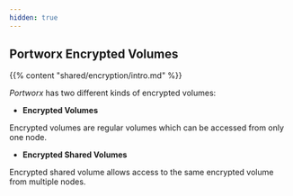 ```yaml
---
hidden: true
---
```


## Portworx Encrypted Volumes

{{% content "shared/encryption/intro.md" %}}

_Portworx_ has two different kinds of encrypted volumes:

- **Encrypted Volumes**

Encrypted volumes are regular volumes which can be accessed from only one node.

- **Encrypted Shared Volumes**

Encrypted shared volume allows access to the same encrypted volume from multiple nodes.
